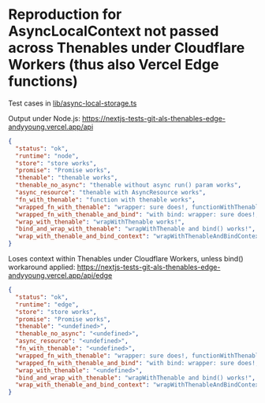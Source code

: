 # Reproduction for AsyncLocalContext not passed across Thenables under Cloudflare Workers (thus also Vercel Edge functions)

Test cases in [lib/async-local-storage.ts](https://github.com/andyjy/nextjs-tests/blob/als-thenables-edge/lib/async-local-storage.ts)

Output under Node.js: 
https://nextjs-tests-git-als-thenables-edge-andyyoung.vercel.app/api

```json
{
  "status": "ok",
  "runtime": "node",
  "store": "store works",
  "promise": "Promise works",
  "thenable": "thenable works",
  "thenable_no_async": "thenable without async run() param works",
  "async_resource": "thenable with AsyncResource works",
  "fn_with_thenable": "function with thenable works",
  "wrapped_fn_with_thenable": "wrapper: sure does!, functionWithThenable: sure does!",
  "wrapped_fn_with_thenable_and_bind": "with bind: wrapper: sure does!, functionWithThenable_bind: sure does!",
  "wrap_with_thenable": "wrapWithThenable works!",
  "bind_and_wrap_with_thenable": "wrapWithThenable and bind() works!",
  "wrap_with_thenable_and_bind_context": "wrapWithThenableAndBindContext works!"
}
```

Loses context within Thenables under Cloudflare Workers, unless bind() workaround applied:
https://nextjs-tests-git-als-thenables-edge-andyyoung.vercel.app/api/edge

```json
{
  "status": "ok",
  "runtime": "edge",
  "store": "store works",
  "promise": "Promise works",
  "thenable": "<undefined>",
  "thenable_no_async": "<undefined>",
  "async_resource": "<undefined>",
  "fn_with_thenable": "<undefined>",
  "wrapped_fn_with_thenable": "wrapper: sure does!, functionWithThenable: <undefined>",
  "wrapped_fn_with_thenable_and_bind": "with bind: wrapper: sure does!, functionWithThenable_bind: <undefined>",
  "wrap_with_thenable": "<undefined>",
  "bind_and_wrap_with_thenable": "wrapWithThenable and bind() works!",
  "wrap_with_thenable_and_bind_context": "wrapWithThenableAndBindContext works!"
}
```

